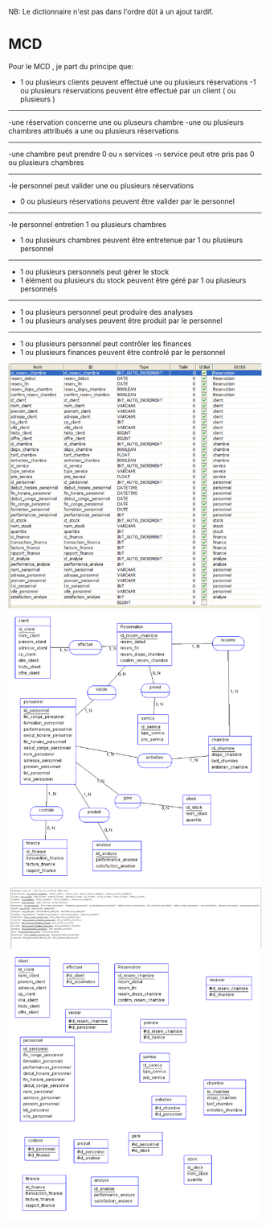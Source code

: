 NB: Le dictionnaire n'est pas dans l'ordre dût à un ajout tardif.


# MCD
Pour le MCD , je part du principe que:

- 1 ou plusieurs clients peuvent effectué une ou plusieurs réservations
-1 ou plusieurs réservations peuvent être effectué par un client ( ou plusieurs )
****************
-une réservation concerne une ou pluseurs chambre
-une ou plusieurs chambres attribués a une ou plusieurs réservations
****************
-une chambre peut prendre 0 ou `n` services
-`n` service peut etre pris pas 0 ou plusieurs chambres
*****************
-le personnel peut valider une ou plusieurs réservations
- 0 ou plusieurs réservations peuvent être valider par le personnel
****************
-le personnel entretien 1 ou plusieurs chambres
- 1 ou plusieurs chambres peuvent être entretenue par 1 ou plusieurs personnel
*****************
- 1 ou plusieurs personnels peut gérer le stock
- 1 élément ou plusieurs du stock peuvent être géré par 1 ou plusieurs personnels
******************
- 1 ou plusieurs personnel peut produire des analyses
- 1 ou plusieurs analyses peuvent être produit par le personnel
*****************
- 1 ou plusieurs personnel peut contrôler les finances
- 1 ou plusieurs finances peuvent être controlé par le personnel

![Alt text](dictionnaire-1.png) 
![Alt text](MCD-1.png) 
![Alt text](MLD-1.png) 
![Alt text](MPD-1.png)